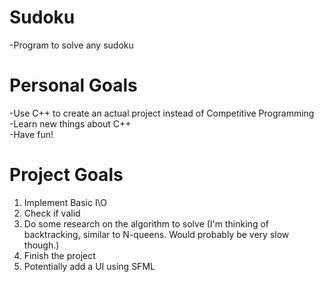 # Sudoku
-Program to solve any sudoku

# Personal Goals
-Use C++ to create an actual project instead of Competitive Programming<br>
-Learn new things about C++<br>
-Have fun!<br>

# Project Goals
1. Implement Basic I\O
2. Check if valid
3. Do some research on the algorithm to solve (I'm thinking of backtracking, similar to N-queens. Would probably be very slow though.)
4. Finish the project
5. Potentially add a UI using SFML